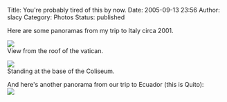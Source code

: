 Title: You're probably tired of this by now.
Date: 2005-09-13 23:56
Author: slacy
Category: Photos
Status: published

Here are some panoramas from my trip to Italy circa 2001.

[![](http://slacy.com/gallery/d/53428-1/vatican.jpg)](http://slacy.com/gallery/v/2001/rally2k1/album17/album19/vatican.jpg.html)  
View from the roof of the vatican.

[![](http://slacy.com/gallery/d/53434-2/coliseum2.jpg)](http://slacy.com/gallery/v/2001/rally2k1/album17/album21/coliseum2.jpg.html)  
Standing at the base of the Coliseum.

And here's another panorama from our trip to Ecuador (this is Quito):  
[![](http://slacy.com/gallery/d/53437-2/quito.jpg)](http://slacy.com/gallery/v/2004/ecuador_rest/quito.jpg.html)
